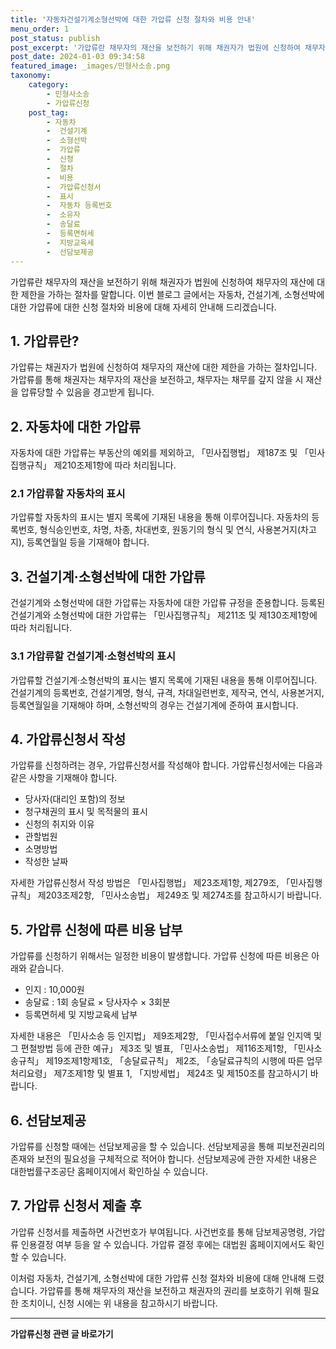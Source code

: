 ```yaml
---
title: '자동차건설기계소형선박에 대한 가압류 신청 절차와 비용 안내'
menu_order: 1
post_status: publish
post_excerpt: '가압류란 채무자의 재산을 보전하기 위해 채권자가 법원에 신청하여 채무자의 재산에 대한 제한을 가하는 절차를 말합니다. 이번 블로그 글에서는 자동차, 건설기계, 소형선박에 대한 가압류에 대한 신청 절차와 비용에 대해 자세히 안내해 드리겠습니다.'
post_date: 2024-01-03 09:34:58
featured_image: _images/민형사소송.png
taxonomy:
    category:
        - 민형사소송
        - 가압류신청
    post_tag:
        - 자동차
        -  건설기계
        -  소형선박
        -  가압류
        -  신청
        -  절차
        -  비용
        -  가압류신청서
        -  표시
        -  자동차 등록번호
        -  소유자
        -  송달료
        -  등록면허세
        -  지방교육세
        -  선담보제공
---
```



가압류란 채무자의 재산을 보전하기 위해 채권자가 법원에 신청하여 채무자의 재산에 대한 제한을 가하는 절차를 말합니다. 이번 블로그 글에서는 자동차, 건설기계, 소형선박에 대한 가압류에 대한 신청 절차와 비용에 대해 자세히 안내해 드리겠습니다.

## 1. 가압류란?
가압류는 채권자가 법원에 신청하여 채무자의 재산에 대한 제한을 가하는 절차입니다. 가압류를 통해 채권자는 채무자의 재산을 보전하고, 채무자는 채무를 갚지 않을 시 재산을 압류당할 수 있음을 경고받게 됩니다.

## 2. 자동차에 대한 가압류
자동차에 대한 가압류는 부동산의 예외를 제외하고, 「민사집행법」 제187조 및 「민사집행규칙」 제210조제1항에 따라 처리됩니다.

### 2.1 가압류할 자동차의 표시
가압류할 자동차의 표시는 별지 목록에 기재된 내용을 통해 이루어집니다. 자동차의 등록번호, 형식승인번호, 차명, 차종, 차대번호, 원동기의 형식 및 연식, 사용본거지(차고지), 등록연월일 등을 기재해야 합니다.

## 3. 건설기계·소형선박에 대한 가압류
건설기계와 소형선박에 대한 가압류는 자동차에 대한 가압류 규정을 준용합니다. 등록된 건설기계와 소형선박에 대한 가압류는 「민사집행규칙」 제211조 및 제130조제1항에 따라 처리됩니다.

### 3.1 가압류할 건설기계·소형선박의 표시
가압류할 건설기계·소형선박의 표시는 별지 목록에 기재된 내용을 통해 이루어집니다. 건설기계의 등록번호, 건설기계명, 형식, 규격, 차대일련번호, 제작국, 연식, 사용본거지, 등록연월일을 기재해야 하며, 소형선박의 경우는 건설기계에 준하여 표시합니다.

## 4. 가압류신청서 작성
가압류를 신청하려는 경우, 가압류신청서를 작성해야 합니다. 가압류신청서에는 다음과 같은 사항을 기재해야 합니다.

- 당사자(대리인 포함)의 정보
- 청구채권의 표시 및 목적물의 표시
- 신청의 취지와 이유
- 관할법원
- 소명방법
- 작성한 날짜

자세한 가압류신청서 작성 방법은 「민사집행법」 제23조제1항, 제279조, 「민사집행규칙」 제203조제2항, 「민사소송법」 제249조 및 제274조를 참고하시기 바랍니다.

## 5. 가압류 신청에 따른 비용 납부
가압류를 신청하기 위해서는 일정한 비용이 발생합니다. 가압류 신청에 따른 비용은 아래와 같습니다.

- 인지 : 10,000원
- 송달료 : 1회 송달료 × 당사자수 × 3회분
- 등록면허세 및 지방교육세 납부

자세한 내용은 「민사소송 등 인지법」 제9조제2항, 「민사접수서류에 붙일 인지액 및 그 편철방법 등에 관한 예규」 제3조 및 별표, 「민사소송법」 제116조제1항, 「민사소송규칙」 제19조제1항제1호, 「송달료규칙」 제2조, 「송달료규칙의 시행에 따른 업무처리요령」 제7조제1항 및 별표 1, 「지방세법」 제24조 및 제150조를 참고하시기 바랍니다.

## 6. 선담보제공
가압류를 신청할 때에는 선담보제공을 할 수 있습니다. 선담보제공을 통해 피보전권리의 존재와 보전의 필요성을 구체적으로 적어야 합니다. 선담보제공에 관한 자세한 내용은 대한법률구조공단 홈페이지에서 확인하실 수 있습니다.

## 7. 가압류 신청서 제출 후
가압류 신청서를 제출하면 사건번호가 부여됩니다. 사건번호를 통해 담보제공명령, 가압류 인용결정 여부 등을 알 수 있습니다. 가압류 결정 후에는 대법원 홈페이지에서도 확인할 수 있습니다.

이처럼 자동차, 건설기계, 소형선박에 대한 가압류 신청 절차와 비용에 대해 안내해 드렸습니다. 가압류를 통해 채무자의 재산을 보전하고 채권자의 권리를 보호하기 위해 필요한 조치이니, 신청 시에는 위 내용을 참고하시기 바랍니다.
<!-- wp:separator -->
<hr class="wp-block-separator has-alpha-channel-opacity"/>
<!-- /wp:separator -->

<!-- wp:group {"backgroundColor":"base","layout":{"type":"constrained"}} -->
<div class="wp-block-group has-base-background-color has-background"><!-- wp:paragraph {"align":"center","fontSize":"medium"} -->
<p class="has-text-align-center has-large-font-size"><strong>가압류신청 관련 글 바로가기</strong></p>
<!-- /wp:paragraph -->


<!-- wp:latest-posts
{"categories":[{"id":14445,"count":19,"description":"","link":"https://uknowlaw.com/category/%ea%b0%80%ec%95%95%eb%a5%98%ec%8b%a0%ec%b2%ad/","name":"가압류신청","slug":"가압류신청","taxonomy":"category","parent":0,"meta":[],"_links":{"self":[{"href":"https://uknowlaw.com/wp-json/wp/v2/categories/14445"}],"collection":[{"href":"https://uknowlaw.com/wp-json/wp/v2/categories"}],"about":[{"href":"https://uknowlaw.com/wp-json/wp/v2/taxonomies/category"}],"wp:post_type":[{"href":"https://uknowlaw.com/wp-json/wp/v2/posts?categories=14445"}],"curies":[{"name":"wp","href":"https://api.w.org/{rel}","templated":true}]}}],"postsToShow":100,"excerptLength":28,"postLayout":"grid","columns":2,"featuredImageAlign":"left","featuredImageSizeSlug":"large","fontSize":"small"} /--></div>
<!-- /wp:group -->